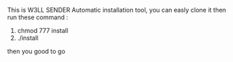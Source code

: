 This is W3LL SENDER Automatic installation tool, you can easly clone it then run these command :

1. chmod 777 install
2. ./install

then you good to go
